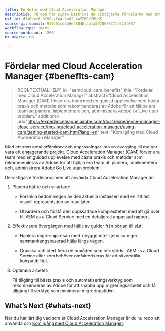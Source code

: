 ```yaml
---
title: Fördelar med Cloud Acceleration Manager
description: På den här sidan beskrivs de viktigaste fördelarna med att använda Cloud Acceleration Manager.
exl-id: d7a6c4f6-0f50-4f44-8a62-4a5769c76bd5
source-git-commit: 940a01cd3b9e4804bfab1a5970699271f624f087
workflow-type: tm+mt
source-wordcount: '263'
ht-degree: 0%

---
```


# Fördelar med Cloud Acceleration Manager {#benefits-cam}

>[!CONTEXTUALHELP]
>id="aemcloud_cam_benefits"
>title="Fördelar med Cloud Acceleration Manager"
>abstract="Cloud Acceleration Manager (CAM) förser era team med en guidad upplevelse med bästa praxis och metoder som rekommenderas av Adobe för att hjälpa era team att planera, implementera och, administrera Adobe Go Live utan problem."
>additional-url="https://experienceleague.adobe.com/docs/experience-manager-cloud-service/moving/cloud-acceleration-manager/using-cam/getting-started-cam.html?lang=en" text="Kom igång med Cloud Acceleration Manager"

Med ett stort antal affärskrav och anpassningar kan en övergång till molnet vara ett engagerande projekt. Cloud Acceleration Manager (CAM) förser era team med en guidad upplevelse med bästa praxis och metoder som rekommenderas av Adobe för att hjälpa era team att planera, implementera och, administrera Adobe Go Live utan problem.

De viktigaste fördelarna med att använda Cloud Acceleration Manager är:

1. Planera bättre och smartare:

   * Förenkla bedömningen av den aktuella instansen med en lättläst visuell representation av resultaten.

   * Utvärdera och förstå den uppskattade komplexiteten med att gå över till AEM as a Cloud Service med en detaljerad anpassad rapport.

1. Effektivisera övergången med hjälp av guider från början till slut:

   * Hantera migreringsresan med inbyggd intelligens som ger sammanhangsbaserad hjälp längs vägen.

   * Granska och identifiera de områden som inte stöds i AEM as a Cloud Service eller som behöver omfaktoriseras för att säkerställa kompatibilitet.

1. Optimera arbetet:

   Få tillgång till bästa praxis och automatiseringsverktyg som rekommenderas av Adobe för att snabba upp migreringsarbetet och få tillgång till verktyg som minimerar migreringstiden.

## What’s Next {#whats-next}

När du har lärt dig vad som är Cloud Acceleration Manager är du nu redo att använda och [Kom igång med Cloud Acceleration Manager](https://experienceleague.adobe.com/docs/experience-manager-cloud-service/moving/cloud-acceleration-manager/using-cam/getting-started-cam.html?lang=en).
